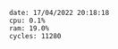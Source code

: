 

                date: 17/04/2022 20:18:18
                cpu: 0.1%
                ram: 19.0%
                cycles: 11280

                         